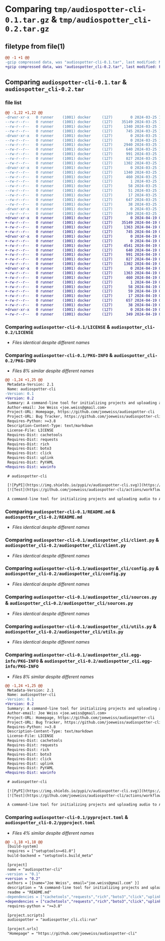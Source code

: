 # Comparing `tmp/audiospotter-cli-0.1.tar.gz` & `tmp/audiospotter_cli-0.2.tar.gz`

## filetype from file(1)

```diff
@@ -1 +1 @@
-gzip compressed data, was "audiospotter-cli-0.1.tar", last modified: Mon Mar 25 12:36:51 2024, max compression
+gzip compressed data, was "audiospotter_cli-0.2.tar", last modified: Fri Apr 19 00:46:26 2024, max compression
```

## Comparing `audiospotter-cli-0.1.tar` & `audiospotter_cli-0.2.tar`

### file list

```diff
@@ -1,22 +1,22 @@
-drwxr-xr-x   0 runner    (1001) docker     (127)        0 2024-03-25 12:36:51.512256 audiospotter-cli-0.1/
--rw-r--r--   0 runner    (1001) docker     (127)    35149 2024-03-25 12:36:36.000000 audiospotter-cli-0.1/LICENSE
--rw-r--r--   0 runner    (1001) docker     (127)     1340 2024-03-25 12:36:51.512256 audiospotter-cli-0.1/PKG-INFO
--rw-r--r--   0 runner    (1001) docker     (127)      745 2024-03-25 12:36:36.000000 audiospotter-cli-0.1/README.md
-drwxr-xr-x   0 runner    (1001) docker     (127)        0 2024-03-25 12:36:51.512256 audiospotter-cli-0.1/audiospotter_cli/
--rw-r--r--   0 runner    (1001) docker     (127)        0 2024-03-25 12:36:36.000000 audiospotter-cli-0.1/audiospotter_cli/__init__.py
--rw-r--r--   0 runner    (1001) docker     (127)     2940 2024-03-25 12:36:36.000000 audiospotter-cli-0.1/audiospotter_cli/cli.py
--rw-r--r--   0 runner    (1001) docker     (127)      640 2024-03-25 12:36:36.000000 audiospotter-cli-0.1/audiospotter_cli/client.py
--rw-r--r--   0 runner    (1001) docker     (127)      991 2024-03-25 12:36:36.000000 audiospotter-cli-0.1/audiospotter_cli/config.py
--rw-r--r--   0 runner    (1001) docker     (127)      827 2024-03-25 12:36:36.000000 audiospotter-cli-0.1/audiospotter_cli/sources.py
--rw-r--r--   0 runner    (1001) docker     (127)     1302 2024-03-25 12:36:36.000000 audiospotter-cli-0.1/audiospotter_cli/utils.py
-drwxr-xr-x   0 runner    (1001) docker     (127)        0 2024-03-25 12:36:51.512256 audiospotter-cli-0.1/audiospotter_cli.egg-info/
--rw-r--r--   0 runner    (1001) docker     (127)     1340 2024-03-25 12:36:51.000000 audiospotter-cli-0.1/audiospotter_cli.egg-info/PKG-INFO
--rw-r--r--   0 runner    (1001) docker     (127)      460 2024-03-25 12:36:51.000000 audiospotter-cli-0.1/audiospotter_cli.egg-info/SOURCES.txt
--rw-r--r--   0 runner    (1001) docker     (127)        1 2024-03-25 12:36:51.000000 audiospotter-cli-0.1/audiospotter_cli.egg-info/dependency_links.txt
--rw-r--r--   0 runner    (1001) docker     (127)       58 2024-03-25 12:36:51.000000 audiospotter-cli-0.1/audiospotter_cli.egg-info/entry_points.txt
--rw-r--r--   0 runner    (1001) docker     (127)       51 2024-03-25 12:36:51.000000 audiospotter-cli-0.1/audiospotter_cli.egg-info/requires.txt
--rw-r--r--   0 runner    (1001) docker     (127)       17 2024-03-25 12:36:51.000000 audiospotter-cli-0.1/audiospotter_cli.egg-info/top_level.txt
--rw-r--r--   0 runner    (1001) docker     (127)      647 2024-03-25 12:36:36.000000 audiospotter-cli-0.1/pyproject.toml
--rw-r--r--   0 runner    (1001) docker     (127)       38 2024-03-25 12:36:51.512256 audiospotter-cli-0.1/setup.cfg
-drwxr-xr-x   0 runner    (1001) docker     (127)        0 2024-03-25 12:36:51.512256 audiospotter-cli-0.1/tests/
--rw-r--r--   0 runner    (1001) docker     (127)      349 2024-03-25 12:36:36.000000 audiospotter-cli-0.1/tests/test_connection.py
+drwxr-xr-x   0 runner    (1001) docker     (127)        0 2024-04-19 00:46:26.608316 audiospotter_cli-0.2/
+-rw-r--r--   0 runner    (1001) docker     (127)    35149 2024-04-19 00:46:13.000000 audiospotter_cli-0.2/LICENSE
+-rw-r--r--   0 runner    (1001) docker     (127)     1363 2024-04-19 00:46:26.608316 audiospotter_cli-0.2/PKG-INFO
+-rw-r--r--   0 runner    (1001) docker     (127)      745 2024-04-19 00:46:13.000000 audiospotter_cli-0.2/README.md
+drwxr-xr-x   0 runner    (1001) docker     (127)        0 2024-04-19 00:46:26.604316 audiospotter_cli-0.2/audiospotter_cli/
+-rw-r--r--   0 runner    (1001) docker     (127)        0 2024-04-19 00:46:13.000000 audiospotter_cli-0.2/audiospotter_cli/__init__.py
+-rw-r--r--   0 runner    (1001) docker     (127)     4541 2024-04-19 00:46:13.000000 audiospotter_cli-0.2/audiospotter_cli/cli.py
+-rw-r--r--   0 runner    (1001) docker     (127)      640 2024-04-19 00:46:13.000000 audiospotter_cli-0.2/audiospotter_cli/client.py
+-rw-r--r--   0 runner    (1001) docker     (127)      991 2024-04-19 00:46:13.000000 audiospotter_cli-0.2/audiospotter_cli/config.py
+-rw-r--r--   0 runner    (1001) docker     (127)      827 2024-04-19 00:46:13.000000 audiospotter_cli-0.2/audiospotter_cli/sources.py
+-rw-r--r--   0 runner    (1001) docker     (127)     1302 2024-04-19 00:46:13.000000 audiospotter_cli-0.2/audiospotter_cli/utils.py
+drwxr-xr-x   0 runner    (1001) docker     (127)        0 2024-04-19 00:46:26.608316 audiospotter_cli-0.2/audiospotter_cli.egg-info/
+-rw-r--r--   0 runner    (1001) docker     (127)     1363 2024-04-19 00:46:26.000000 audiospotter_cli-0.2/audiospotter_cli.egg-info/PKG-INFO
+-rw-r--r--   0 runner    (1001) docker     (127)      460 2024-04-19 00:46:26.000000 audiospotter_cli-0.2/audiospotter_cli.egg-info/SOURCES.txt
+-rw-r--r--   0 runner    (1001) docker     (127)        1 2024-04-19 00:46:26.000000 audiospotter_cli-0.2/audiospotter_cli.egg-info/dependency_links.txt
+-rw-r--r--   0 runner    (1001) docker     (127)       58 2024-04-19 00:46:26.000000 audiospotter_cli-0.2/audiospotter_cli.egg-info/entry_points.txt
+-rw-r--r--   0 runner    (1001) docker     (127)       59 2024-04-19 00:46:26.000000 audiospotter_cli-0.2/audiospotter_cli.egg-info/requires.txt
+-rw-r--r--   0 runner    (1001) docker     (127)       17 2024-04-19 00:46:26.000000 audiospotter_cli-0.2/audiospotter_cli.egg-info/top_level.txt
+-rw-r--r--   0 runner    (1001) docker     (127)      657 2024-04-19 00:46:13.000000 audiospotter_cli-0.2/pyproject.toml
+-rw-r--r--   0 runner    (1001) docker     (127)       38 2024-04-19 00:46:26.608316 audiospotter_cli-0.2/setup.cfg
+drwxr-xr-x   0 runner    (1001) docker     (127)        0 2024-04-19 00:46:26.608316 audiospotter_cli-0.2/tests/
+-rw-r--r--   0 runner    (1001) docker     (127)      349 2024-04-19 00:46:13.000000 audiospotter_cli-0.2/tests/test_connection.py
```

### Comparing `audiospotter-cli-0.1/LICENSE` & `audiospotter_cli-0.2/LICENSE`

 * *Files identical despite different names*

### Comparing `audiospotter-cli-0.1/PKG-INFO` & `audiospotter_cli-0.2/PKG-INFO`

 * *Files 8% similar despite different names*

```diff
@@ -1,24 +1,25 @@
 Metadata-Version: 2.1
 Name: audiospotter-cli
-Version: 0.1
+Version: 0.2
 Summary: A command-line tool for initializing projects and uploading audio to AudioSpotter API servers
 Author-email: Joe Weiss <joe.weiss@gmail.com>
 Project-URL: Homepage, https://github.com/joeweiss/audiospotter-cli
 Project-URL: Bug Tracker, https://github.com/joeweiss/audiospotter-cli/issues
 Requires-Python: >=3.8
 Description-Content-Type: text/markdown
 License-File: LICENSE
 Requires-Dist: cachetools
 Requires-Dist: requests
 Requires-Dist: rich
 Requires-Dist: boto3
 Requires-Dist: click
 Requires-Dist: uplink
 Requires-Dist: PyYAML
+Requires-Dist: wavinfo
 
 # audiospotter-cli
 
 [![PyPI](https://img.shields.io/pypi/v/audiospotter-cli.svg)](https://pypi.org/project/audiospotter-cli/)
 [![Test](https://github.com/joeweiss/audiospotter-cli/actions/workflows/test.yml/badge.svg)](https://github.com/joeweiss/audiospotter-cli/actions/workflows/test.yml)
 
 A command-line tool for initializing projects and uploading audio to AudioSpotter API servers
```

### Comparing `audiospotter-cli-0.1/README.md` & `audiospotter_cli-0.2/README.md`

 * *Files identical despite different names*

### Comparing `audiospotter-cli-0.1/audiospotter_cli/client.py` & `audiospotter_cli-0.2/audiospotter_cli/client.py`

 * *Files identical despite different names*

### Comparing `audiospotter-cli-0.1/audiospotter_cli/config.py` & `audiospotter_cli-0.2/audiospotter_cli/config.py`

 * *Files identical despite different names*

### Comparing `audiospotter-cli-0.1/audiospotter_cli/sources.py` & `audiospotter_cli-0.2/audiospotter_cli/sources.py`

 * *Files identical despite different names*

### Comparing `audiospotter-cli-0.1/audiospotter_cli/utils.py` & `audiospotter_cli-0.2/audiospotter_cli/utils.py`

 * *Files identical despite different names*

### Comparing `audiospotter-cli-0.1/audiospotter_cli.egg-info/PKG-INFO` & `audiospotter_cli-0.2/audiospotter_cli.egg-info/PKG-INFO`

 * *Files 8% similar despite different names*

```diff
@@ -1,24 +1,25 @@
 Metadata-Version: 2.1
 Name: audiospotter-cli
-Version: 0.1
+Version: 0.2
 Summary: A command-line tool for initializing projects and uploading audio to AudioSpotter API servers
 Author-email: Joe Weiss <joe.weiss@gmail.com>
 Project-URL: Homepage, https://github.com/joeweiss/audiospotter-cli
 Project-URL: Bug Tracker, https://github.com/joeweiss/audiospotter-cli/issues
 Requires-Python: >=3.8
 Description-Content-Type: text/markdown
 License-File: LICENSE
 Requires-Dist: cachetools
 Requires-Dist: requests
 Requires-Dist: rich
 Requires-Dist: boto3
 Requires-Dist: click
 Requires-Dist: uplink
 Requires-Dist: PyYAML
+Requires-Dist: wavinfo
 
 # audiospotter-cli
 
 [![PyPI](https://img.shields.io/pypi/v/audiospotter-cli.svg)](https://pypi.org/project/audiospotter-cli/)
 [![Test](https://github.com/joeweiss/audiospotter-cli/actions/workflows/test.yml/badge.svg)](https://github.com/joeweiss/audiospotter-cli/actions/workflows/test.yml)
 
 A command-line tool for initializing projects and uploading audio to AudioSpotter API servers
```

### Comparing `audiospotter-cli-0.1/pyproject.toml` & `audiospotter_cli-0.2/pyproject.toml`

 * *Files 4% similar despite different names*

```diff
@@ -1,18 +1,18 @@
 [build-system]
 requires = ["setuptools>=61.0"]
 build-backend = "setuptools.build_meta"
 
 [project]
 name = "audiospotter-cli"
-version = "0.1"
+version = "0.2"
 authors = [{name="Joe Weiss", email="joe.weiss@gmail.com" }]
 description = "A command-line tool for initializing projects and uploading audio to AudioSpotter API servers"
 readme = "README.md"
-dependencies = ["cachetools","requests","rich","boto3","click","uplink","PyYAML"]
+dependencies = ["cachetools","requests","rich","boto3","click","uplink","PyYAML","wavinfo"]
 requires-python = ">=3.8"
 
 [project.scripts]
 audiospotter = "audiospotter_cli.cli:run"
 
 [project.urls]
 "Homepage" = "https://github.com/joeweiss/audiospotter-cli"
```

